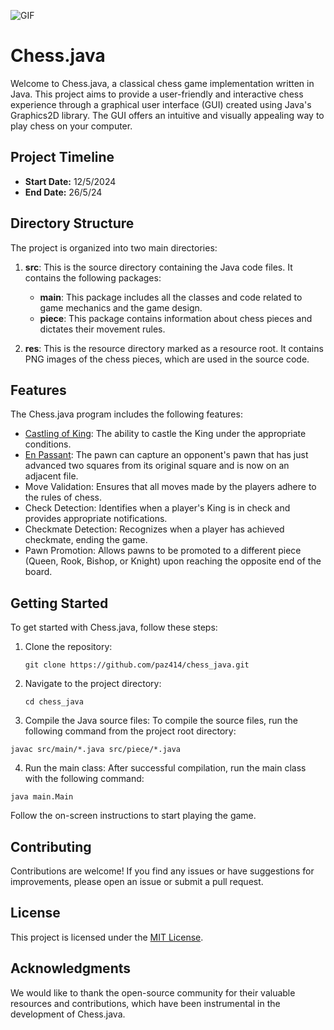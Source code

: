 









![GIF](https://upload.wikimedia.org/wikipedia/commons/1/13/Animation_showing_windmill_%28aka_seesaw%29_chess_tactic.gif)



# Chess.java

Welcome to Chess.java, a classical chess game implementation written in Java. This project aims to provide a user-friendly and interactive chess experience through a graphical user interface (GUI) created using Java's Graphics2D library. The GUI offers an intuitive and visually appealing way to play chess on your computer.

## Project Timeline

- **Start Date:** 12/5/2024
- **End Date:** 26/5/24

## Directory Structure

The project is organized into two main directories:

1. **src**: This is the source directory containing the Java code files. It contains the following packages:
   - **main**: This package includes all the classes and code related to game mechanics and the game design.
   - **piece**: This package contains information about chess pieces and dictates their movement rules.

2. **res**: This is the resource directory marked as a resource root. It contains PNG images of the chess pieces, which are used in the source code.

## Features

The Chess.java program includes the following features:

- [Castling of King](https://en.wikipedia.org/wiki/Castling#:~:text=Castling%20is%20permitted%20only%20if,pieces%20are%20moved%20at%20once.): The ability to castle the King under the appropriate conditions.
- [En Passant](https://en.wikipedia.org/wiki/En_passant): The pawn can capture an opponent's pawn that has just advanced two squares from its original square and is now on an adjacent file.
- Move Validation: Ensures that all moves made by the players adhere to the rules of chess.
- Check Detection: Identifies when a player's King is in check and provides appropriate notifications.
- Checkmate Detection: Recognizes when a player has achieved checkmate, ending the game.
- Pawn Promotion: Allows pawns to be promoted to a different piece (Queen, Rook, Bishop, or Knight) upon reaching the opposite end of the board.

## Getting Started

To get started with Chess.java, follow these steps:

1. Clone the repository:
   ````
   git clone https://github.com/paz414/chess_java.git
   ````
2. Navigate to the project directory:
   ````
   cd chess_java
   ````
3. Compile the Java source files:
To compile the source files, run the following command from the project root directory:

````
javac src/main/*.java src/piece/*.java
````
4. Run the main class: After successful compilation, run the main class with the following command:
````
java main.Main
````

Follow the on-screen instructions to start playing the game.

## Contributing

Contributions are welcome! If you find any issues or have suggestions for improvements, please open an issue or submit a pull request.

## License

This project is licensed under the [MIT License](LICENSE).

## Acknowledgments

We would like to thank the open-source community for their valuable resources and contributions, which have been instrumental in the development of Chess.java.
